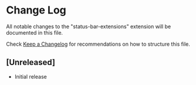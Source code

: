 # Change Log

All notable changes to the "status-bar-extensions" extension will be documented in this file.

Check [Keep a Changelog](http://keepachangelog.com/) for recommendations on how to structure this file.

## [Unreleased]

- Initial release